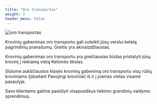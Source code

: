 ```yaml
---
title: "Oro transportas"
weight: 3
header_menu: false
---
```


![oro transportas](images/stock-vector-loading-freight-containers-in-a-cargo-plane-transportation-and-delivery-logistic-shipping-316365914.jpg)

Krovinių gabenimas oro transportu gali suteikti jūsų verslui keletą pagrindinių pranašumų. Greitis yra akivaizdžiausias.

Krovinių gabenimas oro transportu yra greičiausias būdas pristatyti jūsų krovinį į reikiamą vietą
Kelionės tikslas.

Siūlome aukščiausios klasės krovinių gabenimą oro transportu visų rūšių kroviniams (įskaitant
Pavojingi kroviniai) iš ir į įvairias vietas visame pasaulyje.

Savo klientams galime pasiūlyti visapusiškus tiekimo grandinių valdymo sprendimus.